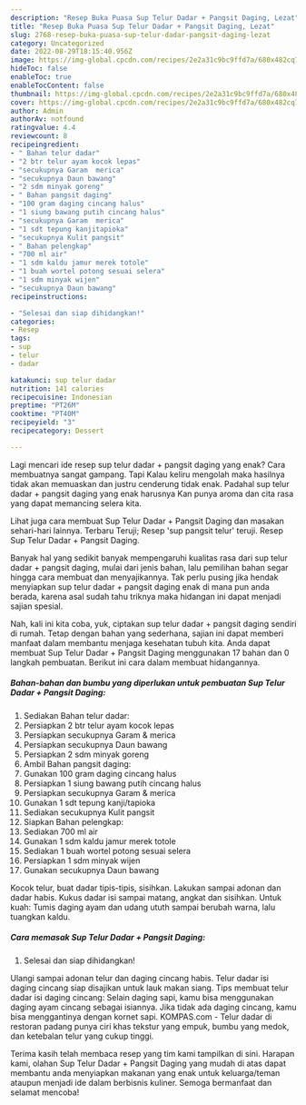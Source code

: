```yaml
---
description: "Resep Buka Puasa Sup Telur Dadar + Pangsit Daging, Lezat"
title: "Resep Buka Puasa Sup Telur Dadar + Pangsit Daging, Lezat"
slug: 2768-resep-buka-puasa-sup-telur-dadar-pangsit-daging-lezat
category: Uncategorized
date: 2022-08-29T18:15:40.956Z
image: https://img-global.cpcdn.com/recipes/2e2a31c9bc9ffd7a/680x482cq70/sup-telur-dadar-pangsit-daging-foto-resep-utama.jpg
hideToc: false
enableToc: true
enableTocContent: false
thumbnail: https://img-global.cpcdn.com/recipes/2e2a31c9bc9ffd7a/680x482cq70/sup-telur-dadar-pangsit-daging-foto-resep-utama.jpg
cover: https://img-global.cpcdn.com/recipes/2e2a31c9bc9ffd7a/680x482cq70/sup-telur-dadar-pangsit-daging-foto-resep-utama.jpg
author: Admin
authorAv: notfound
ratingvalue: 4.4
reviewcount: 8
recipeingredient:
- " Bahan telur dadar"
- "2 btr telur ayam kocok lepas"
- "secukupnya Garam  merica"
- "secukupnya Daun bawang"
- "2 sdm minyak goreng"
- " Bahan pangsit daging"
- "100 gram daging cincang halus"
- "1 siung bawang putih cincang halus"
- "secukupnya Garam  merica"
- "1 sdt tepung kanjitapioka"
- "secukupnya Kulit pangsit"
- " Bahan pelengkap"
- "700 ml air"
- "1 sdm kaldu jamur merek totole"
- "1 buah wortel potong sesuai selera"
- "1 sdm minyak wijen"
- "secukupnya Daun bawang"
recipeinstructions:

- "Selesai dan siap dihidangkan!"
categories:
- Resep
tags:
- sup
- telur
- dadar

katakunci: sup telur dadar 
nutrition: 141 calories
recipecuisine: Indonesian
preptime: "PT26M"
cooktime: "PT40M"
recipeyield: "3"
recipecategory: Dessert

---
```



Lagi mencari ide resep sup telur dadar + pangsit daging yang enak? Cara membuatnya sangat gampang. Tapi Kalau keliru mengolah maka hasilnya tidak akan memuaskan dan justru cenderung tidak enak. Padahal sup telur dadar + pangsit daging yang enak harusnya Kan punya aroma dan cita rasa yang dapat memancing selera kita.


Lihat juga cara membuat Sup Telur Dadar + Pangsit Daging dan masakan sehari-hari lainnya. Terbaru Teruji; Resep &#39;sup pangsit telur&#39; teruji. Resep Sup Telur Dadar + Pangsit Daging.

Banyak hal yang sedikit banyak mempengaruhi kualitas rasa dari sup telur dadar + pangsit daging, mulai dari jenis bahan, lalu pemilihan bahan segar hingga cara membuat dan menyajikannya. Tak perlu pusing jika hendak menyiapkan sup telur dadar + pangsit daging enak di mana pun anda berada, karena asal sudah tahu triknya maka hidangan ini dapat menjadi sajian spesial.


Nah, kali ini kita coba, yuk, ciptakan sup telur dadar + pangsit daging sendiri di rumah. Tetap dengan bahan yang sederhana, sajian ini dapat memberi manfaat dalam membantu menjaga kesehatan tubuh kita. Anda dapat membuat Sup Telur Dadar + Pangsit Daging menggunakan 17 bahan dan 0 langkah pembuatan. Berikut ini cara dalam membuat hidangannya.

<!--inarticleads1-->

##### Bahan-bahan dan bumbu yang diperlukan untuk pembuatan Sup Telur Dadar + Pangsit Daging:

1. Sediakan  Bahan telur dadar:
1. Persiapkan 2 btr telur ayam kocok lepas
1. Persiapkan secukupnya Garam &amp; merica
1. Persiapkan secukupnya Daun bawang
1. Persiapkan 2 sdm minyak goreng
1. Ambil  Bahan pangsit daging:
1. Gunakan 100 gram daging cincang halus
1. Persiapkan 1 siung bawang putih cincang halus
1. Persiapkan secukupnya Garam &amp; merica
1. Gunakan 1 sdt tepung kanji/tapioka
1. Sediakan secukupnya Kulit pangsit
1. Siapkan  Bahan pelengkap:
1. Sediakan 700 ml air
1. Gunakan 1 sdm kaldu jamur merek totole
1. Sediakan 1 buah wortel potong sesuai selera
1. Persiapkan 1 sdm minyak wijen
1. Gunakan secukupnya Daun bawang


Kocok telur, buat dadar tipis-tipis, sisihkan. Lakukan sampai adonan dan dadar habis. Kukus dadar isi sampai matang, angkat dan sisihkan. Untuk kuah: Tumis daging ayam dan udang ututh sampai berubah warna, lalu tuangkan kaldu. 

<!--inarticleads2-->

##### Cara memasak Sup Telur Dadar + Pangsit Daging:


1. Selesai dan siap dihidangkan!

Ulangi sampai adonan telur dan daging cincang habis. Telur dadar isi daging cincang siap disajikan untuk lauk makan siang. Tips membuat telur dadar isi daging cincang: Selain daging sapi, kamu bisa menggunakan daging ayam cincang sebagai isiannya. Jika tidak ada daging cincang, kamu bisa menggantinya dengan kornet sapi. KOMPAS.com - Telur dadar di restoran padang punya ciri khas tekstur yang empuk, bumbu yang medok, dan ketebalan telur yang cukup tinggi. 

Terima kasih telah membaca resep yang tim kami tampilkan di sini. Harapan kami, olahan Sup Telur Dadar + Pangsit Daging yang mudah di atas dapat membantu anda menyiapkan makanan yang enak untuk keluarga/teman ataupun menjadi ide dalam berbisnis kuliner. Semoga bermanfaat dan selamat mencoba!
